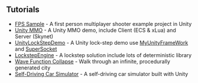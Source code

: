 ## Tutorials

  - [FPS Sample](https://github.com/Unity-Technologies/FPSSample) - A first person multiplayer shooter example project in Unity
  - [Unity MMO](https://github.com/liuhaopen/UnityMMO) - A Unity MMO demo, include Client (ECS & xLua) and Server (Skynet)
  - [UnityLockStepDemo](https://github.com/GaoKaiHaHa/UnityLockStepDemo) - A Unity lock-step demo use [MyUnityFrameWork](https://github.com/GaoKaiHaHa/MyUnityFrameWork) and [SuperSocket](http://www.supersocket.net/)
  - [LockstepEngine](https://github.com/JiepengTan/LockstepEngine) - A lockstep solution include lots of deterministic library
  - [Wave Function Collapse](https://github.com/marian42/wavefunctioncollapse) - Walk through an infinite, procedurally generated city
  - [Self-Driving Car Simulator](https://github.com/udacity/self-driving-car-sim) - A self-driving car simulator built with Unity
